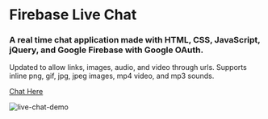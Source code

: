 # Firebase Live Chat

### A real time chat application made with HTML, CSS, JavaScript, jQuery, and Google Firebase with Google OAuth.

Updated to allow links, images, audio, and video through urls. Supports inline png, gif, jpg, jpeg images, mp4 video, and mp3 sounds.

[Chat Here](https://jhadev.github.io/firebase-live-chat/)

![live-chat-demo](https://user-images.githubusercontent.com/42519030/54869570-f4c8ff80-4d70-11e9-8d2f-937c2c38b565.jpg)
